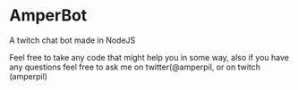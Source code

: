 # AmperBot
A twitch chat bot made in NodeJS

Feel free to take any code that might help you in some way, also if you have any questions feel free
to ask me on twitter(@amperpil, or on twitch (amperpil)
